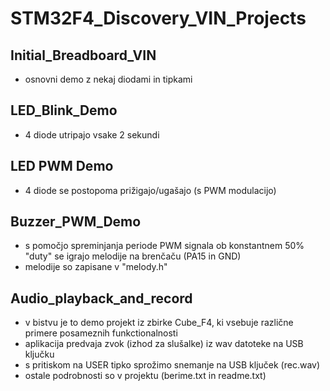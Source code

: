 # STM32F4_Discovery_VIN_Projects

## Initial_Breadboard_VIN
- osnovni demo z nekaj diodami in tipkami

## LED_Blink_Demo

- 4 diode utripajo vsake 2 sekundi

## LED PWM Demo
- 4 diode se postopoma prižigajo/ugašajo (s PWM modulacijo)

## Buzzer_PWM_Demo
- s pomočjo spreminjanja periode PWM signala ob konstantnem 50% "duty" se igrajo melodije na brenčaču (PA15 in GND)
- melodije so zapisane v "melody.h"

## Audio_playback_and_record
- v bistvu je to demo projekt iz zbirke Cube_F4, ki vsebuje različne primere posameznih funkctionalnosti
- aplikacija predvaja zvok (izhod za slušalke) iz wav datoteke na USB ključku
- s pritiskom na USER tipko sprožimo snemanje na USB ključek (rec.wav)
- ostale podrobnosti so v projektu (berime.txt in readme.txt) 
